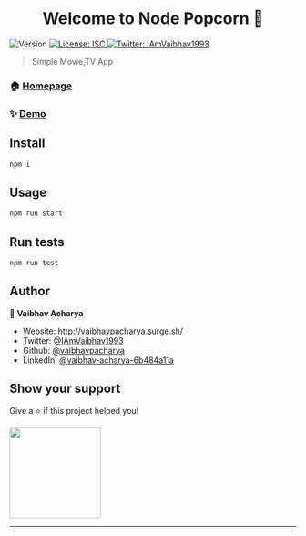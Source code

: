 <h1 align="center">Welcome to Node Popcorn 👋</h1>
<p>
  <img alt="Version" src="https://img.shields.io/badge/version-2.0.0-blue.svg?cacheSeconds=2592000" />
  <a href="#" target="_blank">
    <img alt="License: ISC" src="https://img.shields.io/badge/License-ISC-yellow.svg" />
  </a>
  <a href="https://twitter.com/IAmVaibhav1993" target="_blank">
    <img alt="Twitter: IAmVaibhav1993" src="https://img.shields.io/twitter/follow/IAmVaibhav1993.svg?style=social" />
  </a>
</p>

> Simple Movie,TV App

### 🏠 [Homepage](https://popcorn-film.herokuapp.com/)

### ✨ [Demo](https://popcorn-film.herokuapp.com/)

## Install

```sh
npm i
```

## Usage

```sh
npm run start
```

## Run tests

```sh
npm run test
```

## Author

👤 **Vaibhav Acharya**

* Website: http://vaibhavpacharya.surge.sh/
* Twitter: [@IAmVaibhav1993](https://twitter.com/IAmVaibhav1993)
* Github: [@vaibhavpacharya](https://github.com/vaibhavpacharya)
* LinkedIn: [@vaibhav-acharya-6b484a11a](https://linkedin.com/in/vaibhav-acharya-6b484a11a)

## Show your support

Give a ⭐️ if this project helped you!

<a href="https://www.patreon.com/Vaibhav P Acharya">
  <img src="https://c5.patreon.com/external/logo/become_a_patron_button@2x.png" width="160">
</a>

***
